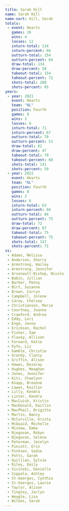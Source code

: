 ```yaml
---
title: Sarah Hill
name: Sarah Hill
name-sort: Hill, Sarah
totals:
 - event: Hearts
   games: 16
   wins: 4
   losses: 12
   inturn-total: 134
   inturn-percent: 66
   outturn-total: 154
   outturn-percent: 64
   draw-total: 134
   draw-percent: 58
   takeout-total: 154
   takeout-percent: 72
   shots-total: 288
   shots-percent: 65
years:
 - year: 2021
   event: Hearts
   team: "NL"
   position: Fourth
   games: 8
   wins: 2
   losses: 6
   inturn-total: 71
   inturn-percent: 67
   outturn-total: 70
   outturn-percent: 51
   draw-total: 62
   draw-percent: 47
   takeout-total: 79
   takeout-percent: 68
   shots-total: 141
   shots-percent: 59
 - year: 2022
   event: Hearts
   team: "NL"
   position: Fourth
   games: 8
   wins: 2
   losses: 6
   inturn-total: 63
   inturn-percent: 66
   outturn-total: 84
   outturn-percent: 75
   draw-total: 72
   draw-percent: 67
   takeout-total: 75
   takeout-percent: 75
   shots-total: 147
   shots-percent: 71
vs:
 - Adams, Melissa
 - Anderson, Sherry
 - Armstrong, Hailey
 - Armstrong, Jennifer
 - Arsenault-Bishop, Nicole
 - Babin, Jillian
 - Barker, Penny
 - Birt, Suzanne
 - Brown, Corryn
 - Campbell, Jolene
 - Carey, Chelsea
 - Christianson, Marie
 - Courtney, Joanne
 - Crawford, Andrea
 - Eddy, Lori
 - Enge, Jenna
 - Erickson, Rachel
 - Fisher, Sam
 - Flaxey, Allison
 - Forward, Katie
 - Fyfe, Liz
 - Gamble, Christie
 - Grandy, Clancy
 - Griffin, Alison
 - Hawes, Dezaray
 - Hughes, Meaghan
 - Jones, Jennifer
 - Kitz, Chaelynn
 - Knapp, Breanne
 - Lawes, Kaitlyn
 - Lilly, Kendra
 - Lister, Kendra
 - MacCuish, Kristin
 - MacDonald, Kaitlin
 - MacPhail, Brigitte
 - Martin, Nancy
 - McCarville, Krista
 - McQuaid, Michelle
 - Miskew, Emma
 - Njegovan, Robyn
 - Njegovan, Selena
 - Peterman, Jocelyn
 - Pincott, Erin
 - Pinksen, Sadie
 - Potts, Sarah
 - Quillian, Sylvie
 - Riley, Emily
 - Sicinski, Danielle
 - Sippala, Ashley
 - St-Georges, Cynthia
 - St-Georges, Laurie
 - Taylor, Alison
 - Tingley, Jaclyn
 - Weagle, Lisa
 - Wilkes, Sarah
---
```

